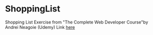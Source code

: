 # ShoppingList
Shopping List Exercise from "The Complete Web Developer Course"by Andrei Neagoie (Udemy)
Link <a href="https://spacemonkey001github.github.io/ShoppingList/"> here </a>
